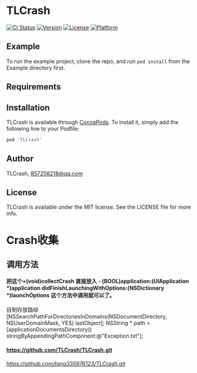 # TLCrash

[![CI Status](https://img.shields.io/travis/TLCrash/TLCrash.svg?style=flat)](https://travis-ci.org/TLCrash/TLCrash)
[![Version](https://img.shields.io/cocoapods/v/TLCrash.svg?style=flat)](https://cocoapods.org/pods/TLCrash)
[![License](https://img.shields.io/cocoapods/l/TLCrash.svg?style=flat)](https://cocoapods.org/pods/TLCrash)
[![Platform](https://img.shields.io/cocoapods/p/TLCrash.svg?style=flat)](https://cocoapods.org/pods/TLCrash)

## Example

To run the example project, clone the repo, and run `pod install` from the Example directory first.

## Requirements

## Installation

TLCrash is available through [CocoaPods](https://cocoapods.org). To install
it, simply add the following line to your Podfile:

```ruby
pod 'TLCrash'
```

## Author

TLCrash, 857258218@qq.com

## License

TLCrash is available under the MIT license. See the LICENSE file for more info.

# Crash收集
## 调用方法
#### 把这个+(void)collectCrash 直接放入 - (BOOL)application:(UIApplication *)application didFinishLaunchingWithOptions:(NSDictionary *)launchOptions 这个方法中调用就可以了。

目制存放路经 [NSSearchPathForDirectoriesInDomains(NSDocumentDirectory, NSUserDomainMask, YES) lastObject]; 
 NSString * path = [applicationDocumentsDirectory() stringByAppendingPathComponent:@"Exception.txt"];
 
 #### https://github.com/TLCrash/TLCrash.git
 ######  https://github.com/tang335976123/TLCrash.git
 

